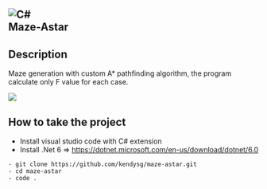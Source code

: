 ![C#](https://img.shields.io/badge/c%23-%23239120.svg?style=for-the-badge&logo=c-sharp&logoColor=white)</br>
Maze-Astar</br>
---

## Description
Maze generation with custom A* pathfinding algorithm, the program calculate only F value for each case.

<img src="https://github.com/kendysg/maze-astar/blob/main/image/program.png"></img>

## How to take the project
- Install visual studio code with C# extension
- Install .Net 6 => https://dotnet.microsoft.com/en-us/download/dotnet/6.0

```git
- git clone https://github.com/kendysg/maze-astar.git
- cd maze-astar
- code .
```
